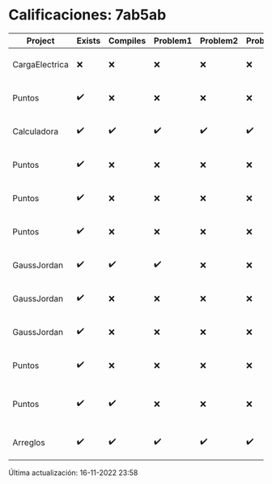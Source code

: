 # Calificaciones: 7ab5ab
|Project|Exists|Compiles|Problem1|Problem2|Problem3|Extra|CommitHash|CommitDate|CheckDate|Comments|DueDate|Grade|
|-|-|-|-|-|-|-|-|-|-|-|-|-|
|CargaElectrica|❌|❌|❌|❌|❌|❌|NA|NA|16-11-2022 23:58:45|No se encontró el archivo en PracticasCompuI/CargaElectrica/CargaElectrica.cpp|16-11-2022 21:00:00|5|
|Puntos|✔️|❌|❌|❌|❌|❌|eb80bf8f4cfc8b2889ba13e3de29f3c688785fc4|31-10-2022 18:49:25|02-11-2022 20:00:26|Tu código no compila|05-11-2020 21:00:00|5.0|
|Calculadora|✔️|✔️|✔️|✔️|✔️|✔️|0819b131d20e85ab0c7e7205b2fb1cc60a249373|27-09-2022 22:41:46|28-09-2022 15:55:43|¡Excelente trabajo!|28-09-2022 21:00:00|10.0|
|Puntos|✔️|❌|❌|❌|❌|❌|0e8896cda82687012c09c71aa66a547ee72da608|16-11-2022 20:15:20|16-11-2022 20:39:59|Tu código no compila|13-11-2022 21:00:00|5.0|
|Puntos|✔️|❌|❌|❌|❌|❌|b97b909d82e23f6e2421c8680c7a67839557c81f|16-11-2022 11:07:43|16-11-2022 11:52:14|Tu código no compila|13-11-2022 21:00:00|5.0|
|Puntos|✔️|❌|❌|❌|❌|❌|1f89dc0c1be85cecf4434d5f3b7755bf170063dc|13-11-2022 20:22:50|14-11-2022 10:18:04|Tu código no compila|13-11-2022 21:00:00|5.0|
|GaussJordan|✔️|✔️|✔️|❌|❌|✔️|4feb7ea6c602bfeebba3f3cfaa68c9fb523db8f1|12-10-2022 22:29:50|12-10-2022 23:27:13|No aplica correctamente el método de Gauss-Jordan-No avisa al usuario que el sistema no tiene solución|19-10-2022 21:00:00|8.666666666666666|
|GaussJordan|✔️|❌|❌|❌|❌|❌|3ec2cfe07996a35add9ea5b3f0bdb27bdff99038|12-10-2022 20:30:01|12-10-2022 21:18:48|Tu código no compila|12-10-2022 21:00:00|5.0|
|GaussJordan|✔️|❌|❌|❌|❌|❌|3184c3fe2d1fd1041b17811ff01c955e822d6d60|12-10-2022 20:11:56|12-10-2022 20:15:15|Tu código no compila|12-10-2022 21:00:00|5.0|
|Puntos|✔️|❌|❌|❌|❌|❌|4cea2218f3ef239462d3b6cdbc1638e3ca4b0f12|09-11-2022 12:01:44|09-11-2022 13:06:17|Tu código no compila|13-11-2022 21:00:00|5.0|
|Puntos|✔️|✔️|❌|❌|❌|❌|5e9ee16083a9f72b03c692abbeb2894b0789cadc|09-11-2022 10:30:37|09-11-2022 10:52:49|No aplica correctamente la traslación-No aplica correctamente la rotación-No aplica correctamente el escalado-No hace correctamente la rotación con ángulos negativos|05-11-2022 21:00:00|5.0|
|Arreglos|✔️|✔️|✔️|✔️|✔️|✔️|2249c28404d6863e51b78ee596b3eefcaeef6d8f|02-10-2022 18:18:45|02-10-2022 19:02:12|¡Excelente trabajo!|05-10-2020 21:00:00|10.0|

Última actualización: 16-11-2022 23:58